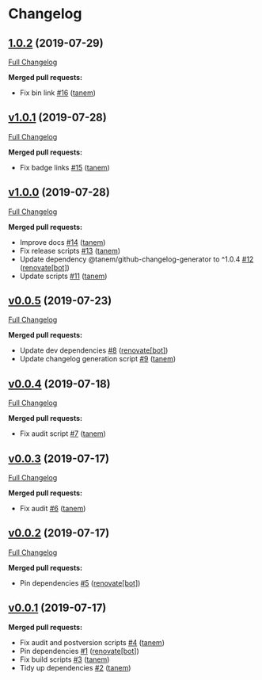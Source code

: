 # Changelog

## [1.0.2](https://github.com/tanem/tanem-scripts/tree/1.0.2) (2019-07-29)
[Full Changelog](https://github.com/tanem/tanem-scripts/compare/v1.0.1...1.0.2)

**Merged pull requests:**

- Fix bin link [#16](https://github.com/tanem/tanem-scripts/pull/16) ([tanem](https://github.com/tanem))

## [v1.0.1](https://github.com/tanem/tanem-scripts/tree/v1.0.1) (2019-07-28)
[Full Changelog](https://github.com/tanem/tanem-scripts/compare/v1.0.0...v1.0.1)

**Merged pull requests:**

- Fix badge links [#15](https://github.com/tanem/tanem-scripts/pull/15) ([tanem](https://github.com/tanem))

## [v1.0.0](https://github.com/tanem/tanem-scripts/tree/v1.0.0) (2019-07-28)
[Full Changelog](https://github.com/tanem/tanem-scripts/compare/v0.0.5...v1.0.0)

**Merged pull requests:**

- Improve docs [#14](https://github.com/tanem/tanem-scripts/pull/14) ([tanem](https://github.com/tanem))
- Fix release scripts [#13](https://github.com/tanem/tanem-scripts/pull/13) ([tanem](https://github.com/tanem))
- Update dependency @tanem/github-changelog-generator to ^1.0.4 [#12](https://github.com/tanem/tanem-scripts/pull/12) ([renovate[bot]](https://github.com/apps/renovate))
- Update scripts [#11](https://github.com/tanem/tanem-scripts/pull/11) ([tanem](https://github.com/tanem))

## [v0.0.5](https://github.com/tanem/tanem-scripts/tree/v0.0.5) (2019-07-23)
[Full Changelog](https://github.com/tanem/tanem-scripts/compare/v0.0.4...v0.0.5)

**Merged pull requests:**

- Update dev dependencies [#8](https://github.com/tanem/tanem-scripts/pull/8) ([renovate[bot]](https://github.com/apps/renovate))
- Update changelog generation script [#9](https://github.com/tanem/tanem-scripts/pull/9) ([tanem](https://github.com/tanem))

## [v0.0.4](https://github.com/tanem/tanem-scripts/tree/v0.0.4) (2019-07-18)
[Full Changelog](https://github.com/tanem/tanem-scripts/compare/v0.0.3...v0.0.4)

**Merged pull requests:**

- Fix audit script [#7](https://github.com/tanem/tanem-scripts/pull/7) ([tanem](https://github.com/tanem))

## [v0.0.3](https://github.com/tanem/tanem-scripts/tree/v0.0.3) (2019-07-17)
[Full Changelog](https://github.com/tanem/tanem-scripts/compare/v0.0.2...v0.0.3)

**Merged pull requests:**

- Fix audit [#6](https://github.com/tanem/tanem-scripts/pull/6) ([tanem](https://github.com/tanem))

## [v0.0.2](https://github.com/tanem/tanem-scripts/tree/v0.0.2) (2019-07-17)
[Full Changelog](https://github.com/tanem/tanem-scripts/compare/v0.0.1...v0.0.2)

**Merged pull requests:**

- Pin dependencies [#5](https://github.com/tanem/tanem-scripts/pull/5) ([renovate[bot]](https://github.com/apps/renovate))

## [v0.0.1](https://github.com/tanem/tanem-scripts/tree/v0.0.1) (2019-07-17)

**Merged pull requests:**

- Fix audit and postversion scripts [#4](https://github.com/tanem/tanem-scripts/pull/4) ([tanem](https://github.com/tanem))
- Pin dependencies [#1](https://github.com/tanem/tanem-scripts/pull/1) ([renovate[bot]](https://github.com/apps/renovate))
- Fix build scripts [#3](https://github.com/tanem/tanem-scripts/pull/3) ([tanem](https://github.com/tanem))
- Tidy up dependencies [#2](https://github.com/tanem/tanem-scripts/pull/2) ([tanem](https://github.com/tanem))
